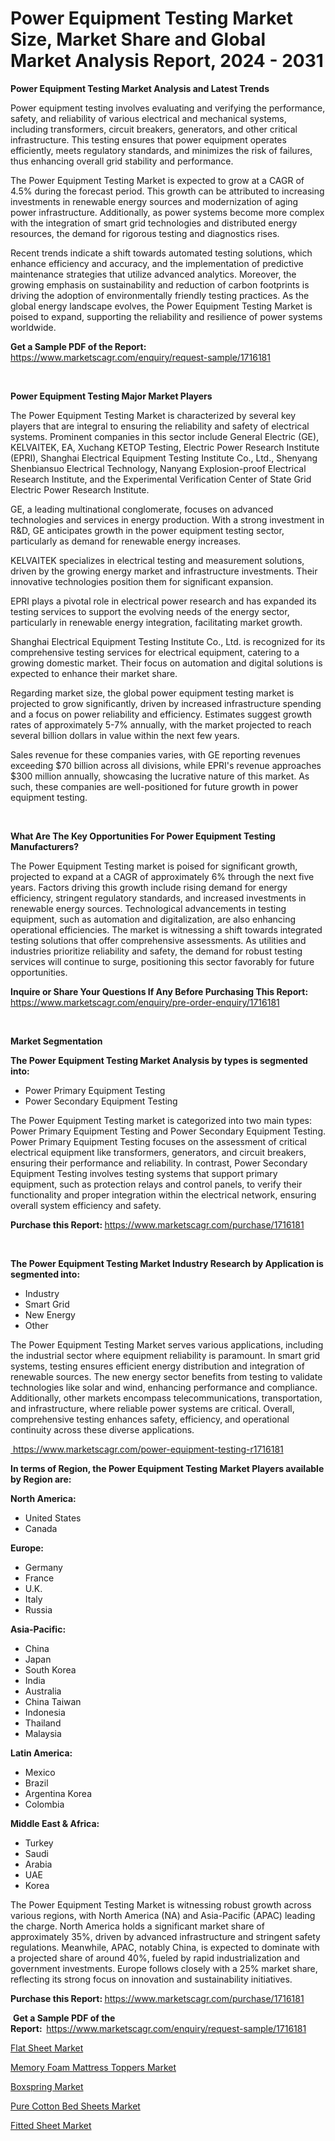 <p><h1>Power Equipment Testing Market Size, Market Share and Global Market Analysis Report, 2024 - 2031</h1></p><p><strong>Power Equipment Testing Market Analysis and Latest Trends</strong></p>
<p><p>Power equipment testing involves evaluating and verifying the performance, safety, and reliability of various electrical and mechanical systems, including transformers, circuit breakers, generators, and other critical infrastructure. This testing ensures that power equipment operates efficiently, meets regulatory standards, and minimizes the risk of failures, thus enhancing overall grid stability and performance.</p><p>The Power Equipment Testing Market is expected to grow at a CAGR of 4.5% during the forecast period. This growth can be attributed to increasing investments in renewable energy sources and modernization of aging power infrastructure. Additionally, as power systems become more complex with the integration of smart grid technologies and distributed energy resources, the demand for rigorous testing and diagnostics rises.</p><p>Recent trends indicate a shift towards automated testing solutions, which enhance efficiency and accuracy, and the implementation of predictive maintenance strategies that utilize advanced analytics. Moreover, the growing emphasis on sustainability and reduction of carbon footprints is driving the adoption of environmentally friendly testing practices. As the global energy landscape evolves, the Power Equipment Testing Market is poised to expand, supporting the reliability and resilience of power systems worldwide.</p></p>
<p><strong>Get a Sample PDF of the Report:&nbsp;</strong> <a href="https://www.marketscagr.com/enquiry/request-sample/1716181?utm_campaign=1683&utm_medium=2&utm_source=Github&utm_content=ia&utm_term=23102024&utm_id=power-equipment-testing">https://www.marketscagr.com/enquiry/request-sample/1716181</a></p>
<p>&nbsp;</p>
<p><strong>Power Equipment Testing Major Market Players</strong></p>
<p><p>The Power Equipment Testing Market is characterized by several key players that are integral to ensuring the reliability and safety of electrical systems. Prominent companies in this sector include General Electric (GE), KELVAITEK, EA, Xuchang KETOP Testing, Electric Power Research Institute (EPRI), Shanghai Electrical Equipment Testing Institute Co., Ltd., Shenyang Shenbiansuo Electrical Technology, Nanyang Explosion-proof Electrical Research Institute, and the Experimental Verification Center of State Grid Electric Power Research Institute.</p><p>GE, a leading multinational conglomerate, focuses on advanced technologies and services in energy production. With a strong investment in R&D, GE anticipates growth in the power equipment testing sector, particularly as demand for renewable energy increases.</p><p>KELVAITEK specializes in electrical testing and measurement solutions, driven by the growing energy market and infrastructure investments. Their innovative technologies position them for significant expansion.</p><p>EPRI plays a pivotal role in electrical power research and has expanded its testing services to support the evolving needs of the energy sector, particularly in renewable energy integration, facilitating market growth.</p><p>Shanghai Electrical Equipment Testing Institute Co., Ltd. is recognized for its comprehensive testing services for electrical equipment, catering to a growing domestic market. Their focus on automation and digital solutions is expected to enhance their market share.</p><p>Regarding market size, the global power equipment testing market is projected to grow significantly, driven by increased infrastructure spending and a focus on power reliability and efficiency. Estimates suggest growth rates of approximately 5-7% annually, with the market projected to reach several billion dollars in value within the next few years.</p><p>Sales revenue for these companies varies, with GE reporting revenues exceeding $70 billion across all divisions, while EPRI's revenue approaches $300 million annually, showcasing the lucrative nature of this market. As such, these companies are well-positioned for future growth in power equipment testing.</p></p>
<p>&nbsp;</p>
<p><strong>What Are The Key Opportunities For Power Equipment Testing Manufacturers?</strong></p>
<p><p>The Power Equipment Testing market is poised for significant growth, projected to expand at a CAGR of approximately 6% through the next five years. Factors driving this growth include rising demand for energy efficiency, stringent regulatory standards, and increased investments in renewable energy sources. Technological advancements in testing equipment, such as automation and digitalization, are also enhancing operational efficiencies. The market is witnessing a shift towards integrated testing solutions that offer comprehensive assessments. As utilities and industries prioritize reliability and safety, the demand for robust testing services will continue to surge, positioning this sector favorably for future opportunities.</p></p>
<p><strong>Inquire or Share Your Questions If Any Before Purchasing This Report:</strong> <a href="https://www.marketscagr.com/enquiry/pre-order-enquiry/1716181?utm_campaign=1683&utm_medium=2&utm_source=Github&utm_content=ia&utm_term=23102024&utm_id=power-equipment-testing">https://www.marketscagr.com/enquiry/pre-order-enquiry/1716181</a></p>
<p>&nbsp;</p>
<p><strong>Market Segmentation</strong></p>
<p><strong>The Power Equipment Testing Market Analysis by types is segmented into:</strong></p>
<p><ul><li>Power Primary Equipment Testing</li><li>Power Secondary Equipment Testing</li></ul></p>
<p><p>The Power Equipment Testing market is categorized into two main types: Power Primary Equipment Testing and Power Secondary Equipment Testing. Power Primary Equipment Testing focuses on the assessment of critical electrical equipment like transformers, generators, and circuit breakers, ensuring their performance and reliability. In contrast, Power Secondary Equipment Testing involves testing systems that support primary equipment, such as protection relays and control panels, to verify their functionality and proper integration within the electrical network, ensuring overall system efficiency and safety.</p></p>
<p><strong>Purchase this Report:&nbsp;</strong><a href="https://www.marketscagr.com/purchase/1716181?utm_campaign=1683&utm_medium=2&utm_source=Github&utm_content=ia&utm_term=23102024&utm_id=power-equipment-testing">https://www.marketscagr.com/purchase/1716181</a></p>
<p>&nbsp;</p>
<p><strong>The Power Equipment Testing Market Industry Research by Application is segmented into:</strong></p>
<p><ul><li>Industry</li><li>Smart Grid</li><li>New Energy</li><li>Other</li></ul></p>
<p><p>The Power Equipment Testing Market serves various applications, including the industrial sector where equipment reliability is paramount. In smart grid systems, testing ensures efficient energy distribution and integration of renewable sources. The new energy sector benefits from testing to validate technologies like solar and wind, enhancing performance and compliance. Additionally, other markets encompass telecommunications, transportation, and infrastructure, where reliable power systems are critical. Overall, comprehensive testing enhances safety, efficiency, and operational continuity across these diverse applications.</p></p>
<p><a href="https://www.marketscagr.com/power-equipment-testing-r1716181?utm_campaign=1683&utm_medium=2&utm_source=Github&utm_content=ia&utm_term=23102024&utm_id=power-equipment-testing">&nbsp;https://www.marketscagr.com/power-equipment-testing-r1716181</a></p>
<p><strong>In terms of Region, the Power Equipment Testing Market Players available by Region are:</strong></p>
<p>
    <p> <strong> North America: </strong>
        <ul>
            <li>United States</li>
            <li>Canada</li>
        </ul>
        </p> 
    <p> <strong> Europe: </strong>
        <ul>
            <li>Germany</li>
            <li>France</li>
            <li>U.K.</li>
            <li>Italy</li>
            <li>Russia</li>
        </ul>
        </p> 
    <p> <strong> Asia-Pacific: </strong>
        <ul>
            <li>China</li>
            <li>Japan</li>
            <li>South Korea</li>
            <li>India</li>
            <li>Australia</li>
            <li>China Taiwan</li>
            <li>Indonesia</li>
            <li>Thailand</li>
            <li>Malaysia</li>
        </ul>
        </p> 
    <p> <strong> Latin America: </strong>
        <ul>
            <li>Mexico</li>
            <li>Brazil</li>
            <li>Argentina Korea</li>
            <li>Colombia</li>
        </ul>
        </p> 
    <p> <strong> Middle East & Africa: </strong>
        <ul>
            <li>Turkey</li>
            <li>Saudi</li>
            <li>Arabia</li>
            <li>UAE</li>
            <li>Korea</li>
        </ul>
    </p>
    </p>
<p><p>The Power Equipment Testing Market is witnessing robust growth across various regions, with North America (NA) and Asia-Pacific (APAC) leading the charge. North America holds a significant market share of approximately 35%, driven by advanced infrastructure and stringent safety regulations. Meanwhile, APAC, notably China, is expected to dominate with a projected share of around 40%, fueled by rapid industrialization and government investments. Europe follows closely with a 25% market share, reflecting its strong focus on innovation and sustainability initiatives.</p></p>
<p><strong>Purchase this Report: </strong><a href="https://www.marketscagr.com/purchase/1716181?utm_campaign=1683&utm_medium=2&utm_source=Github&utm_content=ia&utm_term=23102024&utm_id=power-equipment-testing">https://www.marketscagr.com/purchase/1716181</a></p>
<p>&nbsp;<strong>Get a Sample PDF of the Report:&nbsp;&nbsp;</strong><a href="https://www.marketscagr.com/enquiry/request-sample/1716181?utm_campaign=1683&utm_medium=2&utm_source=Github&utm_content=ia&utm_term=23102024&utm_id=power-equipment-testing">https://www.marketscagr.com/enquiry/request-sample/1716181</a></p>
<p><strong></strong></p>
<p><p><a href="https://www.linkedin.com/pulse/global-flat-sheet-market-landscape-future-trends-strategic-x4sse?utm_campaign=1683&utm_medium=2&utm_source=Github&utm_content=ia&utm_term=23102024&utm_id=power-equipment-testing">Flat Sheet Market</a></p><p><a href="https://www.linkedin.com/pulse/memory-foam-mattress-toppers-market-trends-detailed-study-its-k9qze?utm_campaign=1683&utm_medium=2&utm_source=Github&utm_content=ia&utm_term=23102024&utm_id=power-equipment-testing">Memory Foam Mattress Toppers Market</a></p><p><a href="https://www.linkedin.com/pulse/boxspring-market-outlook-complete-industry-analysis-2024-2031-ykhme?utm_campaign=1683&utm_medium=2&utm_source=Github&utm_content=ia&utm_term=23102024&utm_id=power-equipment-testing">Boxspring Market</a></p><p><a href="https://www.linkedin.com/pulse/global-perspectives-pure-cotton-bed-sheets-market-trends-forecast-l3koe?utm_campaign=1683&utm_medium=2&utm_source=Github&utm_content=ia&utm_term=23102024&utm_id=power-equipment-testing">Pure Cotton Bed Sheets Market</a></p><p><a href="https://www.linkedin.com/pulse/exploring-fitted-sheet-market-dynamics-global-trends-future-vrdze?utm_campaign=1683&utm_medium=2&utm_source=Github&utm_content=ia&utm_term=23102024&utm_id=power-equipment-testing">Fitted Sheet Market</a></p></p>